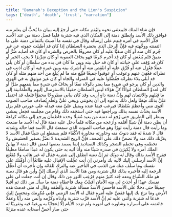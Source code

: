 ```yaml
---
title: "Damanah's Deception and the Lion's Suspicion"
tags: ['death', 'death', 'trust', "narration"]
---
```


 فإن شاء الملك فليبعثني نحوه وليُقِم مكانه حتى أرجعَ إليه ببيان ما يُحبُّ أن يعلم منه
فوافق ذلك الأسد وانطلق دمنة إلى المكان الذي فيه شتربة
فلما فصل دمنة من عند الأسد فكَّر الأسد في أمره فندِم على إرساله وقال في نفسه ما أصبتُ بائتماني دمنة على ما ائتمنته ووجَّهته فيه فإنَّ الرجل الذي بحضرة السلطان إذا كان قد أطيلت جفوته عن غير جُرم كان منه أو كان مبغيًّا عليه أو كان معروفًا بالحرص والشره أو كان قد أصابه ضُرٌّ أو ضيقٌ فلم يُنعَش أو كان قد أجرم جُرمًا فهو يخافُ العقوبة أو كان شِرِّيرًا لا يحب الخير أو كان قد وُقِف على خيانته أو كان قد حيل بينه وبين ما كان في يده من سلطان أو كان يلي عملًا فعُزِل عنه أو فُرِّق عليه أو انتُقِص منه أو أُشرك بينه وبين غيره فيه أو كان أذنب في نظرائه فعُفِيَ عنهم وعوقب أو عوقبوا جميعًا فبُلِغ منه ما لم يُبلَغ من أحد منهم مثله أو كان قد أبلى بلاءَ نظرائه ففُضِّلوا عليه في المنزلة والجاه أو كان غيرَ موثوق به في الهوى والدين أو كان يرجو في شيءٍ مما يضر بالولاة نفعًا أو يخافُ في شيءٍ مما ينفعهم ضَرًّا أو كان لعدوِّ السلطان مُوادًّا كلُّ هؤلاء ليس السلطان حقيقًا بالاسترسال إليهم والطُّمَأنينة إلى ما قِبَلهم والائتمان لهم وإنَّ دمنة داهٍ أريب وقد كان ببابي مطروحًا مجفوًّا فلعله قد احتمل عليَّ بذلك ضِغنًا ولعل ذلك يدعوه إلى أن يخونني ويبغي عليَّ ولعله يُصادف صاحب الصوت أقوى مني وأعظمَ سُلطانًا فيرغب فيما عنده ويميل عليَّ معه فيدلَّه على عورتي
فلم يزل الأسد يحدِّث نفسه بذلك ويراجعها فيه حتى استخفه ذلك وقام من مجلسه فجعل يمشي وينظر إلى الطريق حتى رُفِع له دمنة من بعيد مُقبِلًا وحده فاطمأن ورجع إلى مكانه كراهةَ أن يظن دمنة أنَّ شيئًا أقلقه وأزعجه من مكانه
فلما دخل عليه دمنة قال له الأسد ما صنعتَ وما رأيت
قال دمنة رأيت ثورًا وهو صاحب الصوت الذي سمعتَ
قال الأسد فما حاله وشدته
قال لا شدةَ له فقد دنوتُ منه وحاورته محاورة الأكْفَاء فلم يستطع لي شيئًا
فقال الأسد لا يغرَّنك ذلك منه ولا تضعنَّ ذلك على الضعف فإنَّ الريح الشديدة لا تضُرُّ بصغير الحشيش ولا تحطمه وهي تحطم الشجر وكذلك الصناديد إنما يصمد بعضها لبعض
قال دمنة لا يهابنَّ الملك أمره ولا يُكبِرَن في صدره شيئًا منه وأنا آتيه به حتى يكون له عبدًا سامعًا مطيعًا
ففرح الأسد بذلك وقال له دونَك
ثم إنَّ دمنة انطلق إلى شتربة فقال له غير هائب ولا مُتَعْتِع إنَّ الأسد أرسلني إليك لآتيه بك وأمرني إن أنت عجَّلت الإقبال عليه طائعًا أن أؤمِّنك على نفسك وما سلَف منك من الذنب في التأخير عنه والترك للقائه وإن تأخرت أن أعجِّل الرجعة إليه فأخبره بذلك
قال شتربة ومن هذا الأسد الذي أرسلك إليَّ وأين هو
قال دمنة هو ملك السِّباع ومعه جُند كثيرٌ منهم
فرُعِب الثور من ذلك وقال إن أنت جعلت لي على نفسك عهدًا أو أخذتَ لي منه الأمان أقبلتُ معك
فأعطاه دمنة ما سأل من ذلك
ثم أقبلا جميعًا حتى دخلا على الأسد فأحسنَ الأسدُ مسألة شتربة وألطفه وقال له متى قدمتَ هذه الأرض وما نزع بك إليها فقصَّ عليه أمره فقال له الأسد الزمني فإني مُكرِمك ومحسِنٌ إليك فدعا له شتربة وأثنى عليه
ثم إنَّ الأسد قرَّب شتربة وأدناه وكرَّمه وآنس منه رأيًا وعقلًا فائتمنه على أسراره وشاوره في أموره ولم تزده الأيام إلَّا إعجابًا به ورغبةً فيه وتقريبًا له حتى صار أخصَّ أصحابه عنده منزلةً
